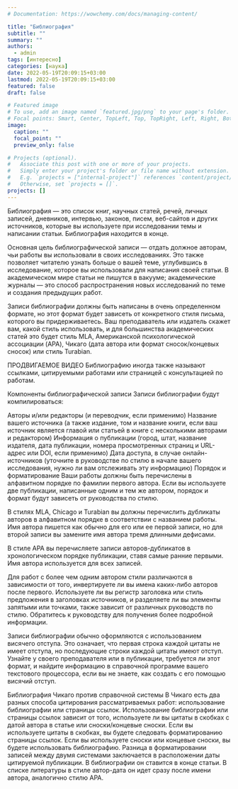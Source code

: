 ```yaml
---
# Documentation: https://wowchemy.com/docs/managing-content/

title: "Библиография"
subtitle: ""
summary: ""
authors:  
  - admin   
tags: [интересно]
categories: [наука]
date: 2022-05-19T20:09:15+03:00
lastmod: 2022-05-19T20:09:15+03:00
featured: false
draft: false

# Featured image
# To use, add an image named `featured.jpg/png` to your page's folder.
# Focal points: Smart, Center, TopLeft, Top, TopRight, Left, Right, BottomLeft, Bottom, BottomRight.
image:
  caption: ""
  focal_point: ""
  preview_only: false

# Projects (optional).
#   Associate this post with one or more of your projects.
#   Simply enter your project's folder or file name without extension.
#   E.g. `projects = ["internal-project"]` references `content/project/deep-learning/index.md`.
#   Otherwise, set `projects = []`.
projects: []
---
```

Библиография — это список книг, научных статей, речей, личных записей, дневников, интервью, законов, писем, веб-сайтов и других источников, которые вы используете при исследовании темы и написании статьи. Библиография находится в конце.

Основная цель библиографической записи — отдать должное авторам, чьи работы вы использовали в своих исследованиях. Это также позволяет читателю узнать больше о вашей теме, углубившись в исследование, которое вы использовали для написания своей статьи. В академическом мире статьи не пишутся в вакууме; академические журналы — это способ распространения новых исследований по теме и создания предыдущих работ.

Записи библиографии должны быть написаны в очень определенном формате, но этот формат будет зависеть от конкретного стиля письма, которого вы придерживаетесь. Ваш преподаватель или издатель скажет вам, какой стиль использовать, и для большинства академических статей это будет стиль MLA, Американской психологической ассоциации (APA), Чикаго (дата автора или формат сносок/концевых сносок) или стиль Turabian.

ПРОДВИГАЕМОЕ ВИДЕО
Библиографию иногда также называют ссылками, цитируемыми работами или страницей с консультацией по работам.

Компоненты библиографической записи
Записи библиографии будут компилироваться:

Авторы и/или редакторы (и переводчик, если применимо)
Название вашего источника (а также издание, том и название книги, если ваш источник является главой или статьей в книге с несколькими авторами и редактором)
Информация о публикации (город, штат, название издателя, дата публикации, номера просмотренных страниц и URL-адрес или DOI, если применимо)
Дата доступа, в случае онлайн-источников (уточните в руководстве по стилю в начале вашего исследования, нужно ли вам отслеживать эту информацию)
Порядок и форматирование
Ваши работы должны быть перечислены в алфавитном порядке по фамилии первого автора. Если вы используете две публикации, написанные одним и тем же автором, порядок и формат будут зависеть от руководства по стилю.

В стилях MLA, Chicago и Turabian вы должны перечислить дубликаты авторов в алфавитном порядке в соответствии с названием работы. Имя автора пишется как обычно для его или ее первой записи, но для второй записи вы замените имя автора тремя длинными дефисами.

В стиле APA вы перечисляете записи авторов-дубликатов в хронологическом порядке публикации, ставя самые ранние первыми. Имя автора используется для всех записей.

Для работ с более чем одним автором стили различаются в зависимости от того, инвертируете ли вы имена каких-либо авторов после первого. Используете ли вы регистр заголовка или стиль предложения в заголовках источников, и разделяете ли вы элементы запятыми или точками, также зависит от различных руководств по стилю. Обратитесь к руководству для получения более подробной информации.

Записи библиографии обычно оформляются с использованием висячего отступа. Это означает, что первая строка каждой цитаты не имеет отступа, но последующие строки каждой цитаты имеют отступ. Узнайте у своего преподавателя или в публикации, требуется ли этот формат, и найдите информацию в справочной программе вашего текстового процессора, если вы не знаете, как создать с его помощью висячий отступ.

Библиография Чикаго против справочной системы
В Чикаго есть два разных способа цитирования рассматриваемых работ: использование библиографии или страницы ссылок. Использование библиографии или страницы ссылок зависит от того, используете ли вы цитаты в скобках с датой автора в статье или сноски/концевые сноски. Если вы используете цитаты в скобках, вы будете следовать форматированию страницы ссылок. Если вы используете сноски или концевые сноски, вы будете использовать библиографию. Разница в форматировании записей между двумя системами заключается в расположении даты цитируемой публикации. В библиографии он ставится в конце статьи. В списке литературы в стиле автор-дата он идет сразу после имени автора, аналогично стилю APA.
